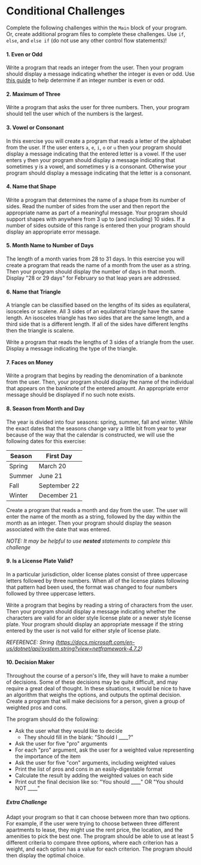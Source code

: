 # Conditional Challenges
Complete the following challenges within the `Main` block of your program. Or, create additional program files to complete these challenges. Use `if`, `else`, and `else if` (do not use any other control flow statements)!

#### 1. Even or Odd
Write a program that reads an integer from the user. Then your program should display a message indicating whether the integer is even or odd. Use [this guide](https://csharp-station.com/how-to-test-for-even-or-odd-numbers-in-c/) to help determine if an integer number is even or odd.

#### 2. Maximum of Three
Write a program that asks the user for three numbers. Then, your program should tell the user which of the numbers is the largest.

#### 3. Vowel or Consonant
In this exercise you will create a program that reads a letter of the alphabet from the user. If the user enters `a`, `e`, `i`, `o` or `u` then your program should display a message indicating that the entered letter is a vowel. If the user enters `y` then your program should display a message indicating that sometimes y is a vowel, and sometimes y is a consonant. Otherwise your program should display a message indicating that the letter is a consonant.

#### 4. Name that Shape
Write a program that determines the name of a shape from its number of sides. Read the number of sides from the user and then report the appropriate name as part of a meaningful message. Your program should support shapes with anywhere from 3 up to (and including) 10 sides. If a number of sides outside of this range is entered then your program should display an appropriate error message.

#### 5. Month Name to Number of Days
The length of a month varies from 28 to 31 days. In this exercise you will create a program that reads the name of a month from the user as a string. Then your program should display the number of days in that month. Display "28 or 29 days" for February so that leap years are addressed.

#### 6. Name that Triangle
A triangle can be classified based on the lengths of its sides as equilateral, isosceles or scalene. All 3 sides of an equilateral triangle have the same length. An isosceles triangle has two sides that are the same length, and a third side that is a different length. If all of the sides have different lengths then the triangle is scalene.

Write a program that reads the lengths of 3 sides of a triangle from the user. Display a message indicating the type of the triangle.

#### 7. Faces on Money
Write a program that begins by reading the denomination of a banknote from the user. Then, your program should display the name of the individual that appears on the banknote of the entered amount. An appropriate error message should be displayed if no such note exists.

#### 8. Season from Month and Day
The year is divided into four seasons: spring, summer, fall and winter. While the exact dates that the seasons change vary a little bit from year to year because of the way that the calendar is constructed, we will use the following dates for this exercise:

| Season | First Day |
|-|-|
| Spring  | March 20 |
| Summer | June 21 |
| Fall | September 22 |
| Winter | December 21 |

Create a program that reads a month and day from the user. The user will enter the name of the month as a string, followed by the day within the month as an integer. Then your program should display the season associated with the date that was entered.

_NOTE: It may be helpful to use **nested** statements to complete this challenge_

#### 9. Is a License Plate Valid?
In a particular jurisdiction, older license plates consist of three uppercase letters followed by three numbers. When all of the license plates following that pattern had been used, the format was changed to four numbers followed by three uppercase letters.

Write a program that begins by reading a string of characters from the user. Then your program should display a message indicating whether the characters are valid for an older style license plate or a newer style license plate. Your program should display an appropriate message if the string entered by the user is not valid for either style of license plate.

_REFERENCE: String (https://docs.microsoft.com/en-us/dotnet/api/system.string?view=netframework-4.7.2)_

#### 10. Decision Maker
Throughout the course of a person's life, they will have to make a number of decisions. Some of these decisions may be quite difficult, and may require a great deal of thought. In these situations, it would be nice to have an algorithm that weighs the options, and outputs the optimal decision. Create a program that will make decisions for a person, given a group of weighted pros and cons.

The program should do the following:
- Ask the user what they would like to decide
    - They should fill in the blank: "Should I \_\_\_\_?"
- Ask the user for five "pro" arguments
- For each "pro" argument, ask the user for a weighted value representing the importance of the item
- Ask the user for five "con" arguments, including weighted values
- Print the list of pros and cons in an easily-digestable format
- Calculate the result by adding the weighted values on each side
- Print out the final decision like so: "You should \_\_\_\_" OR "You should NOT \_\_\_\_"

##### Extra Challenge
Adapt your program so that it can choose between more than two options. For example, if the user were trying to choose between three different apartments to lease, they might use the rent price, the location, and the amenities to pick the best one. The program should be able to use at least 5 different criteria to compare three options, where each criterion has a weight, and each option has a value for each criterion. The program should then display the optimal choice.